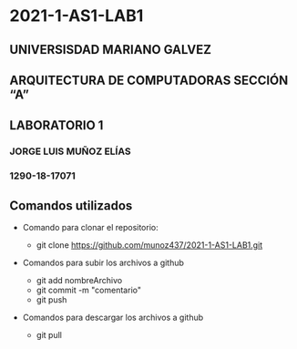 # 2021-1-AS1-LAB1
## UNIVERSISDAD MARIANO GALVEZ
## ARQUITECTURA DE COMPUTADORAS SECCIÓN “A”
## **LABORATORIO 1**

### JORGE LUIS MUÑOZ ELÍAS
### 1290-18-17071


## Comandos utilizados

* Comando para clonar el repositorio:
    * git clone https://github.com/munoz437/2021-1-AS1-LAB1.git

* Comandos para subir los archivos a github
    * git add nombreArchivo
    * git commit -m "comentario"
    * git push
* Comandos para descargar los archivos a github
    * git pull
